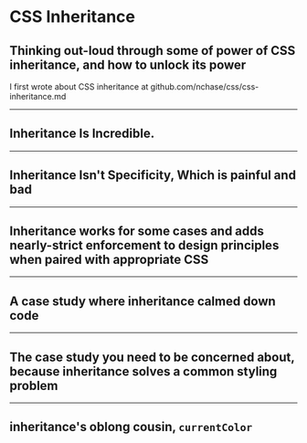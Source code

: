 # CSS Inheritance

## Thinking out-loud through some of power of CSS inheritance, and how to unlock its power


I first wrote about CSS inheritance at github.com/nchase/css/css-inheritance.md

---
## Inheritance Is Incredible.


---
## Inheritance Isn't Specificity, Which is painful and bad


---
## Inheritance works for some cases and adds nearly-strict enforcement to design principles when paired with appropriate CSS


---
## A case study where inheritance calmed down code


---
## The case study you need to be concerned about, because inheritance solves a common styling problem


---
## inheritance's oblong cousin, `currentColor`
